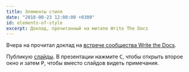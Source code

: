 ```yaml
---
title: Элементы стиля
date: "2018-08-23 12:00:00 +0300"
id: elements-of-style
excerpt: Доклад, прочитанный на митапе Write The Docs
---
```


Вчера на прочитал доклад на [встрече сообщества Write the Docs](https://www.meetup.com/ru-RU/Write-the-Docs-Moscow/events/253748999/).

Публикую [слайды](/presentations/elements-of-style). В презентации нажмите <kbd>C</kbd>, чтобы открыть второе окно и затем <kbd>P</kbd>, чтобы вместо слайдов
видеть примечания.
